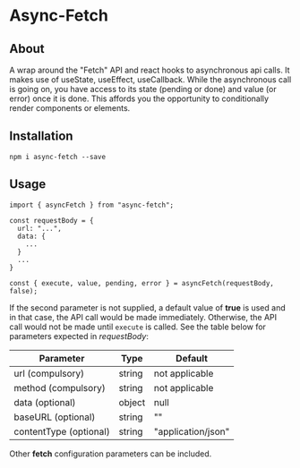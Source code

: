 # Async-Fetch

## About
A wrap around the "Fetch" API and react hooks to asynchronous api calls. It makes use of useState, useEffect, useCallback. While the asynchronous call is going on, you have access to its state (pending or done) and value (or error) once it is done. This affords you the opportunity to conditionally render components or elements.

## Installation
`npm i async-fetch --save`

## Usage

```
import { asyncFetch } from "async-fetch";

const requestBody = {
  url: "...",
  data: {
    ...
  }
  ...
}

const { execute, value, pending, error } = asyncFetch(requestBody, false);
```
If the second parameter is not supplied, a default value of **true** is used and in that case, the API call would be made immediately. Otherwise, the API call would not be made until `execute` is called. See the table below for parameters expected in *requestBody*:

| Parameter | Type | Default |
| --- | --- | --- |
| url (compulsory) | string | not applicable |
| method (compulsory) | string | not applicable |
| data (optional) | object | null |
| baseURL (optional) | string | "" |
| contentType (optional) | string | "application/json" |

Other **fetch** configuration parameters can be included.
